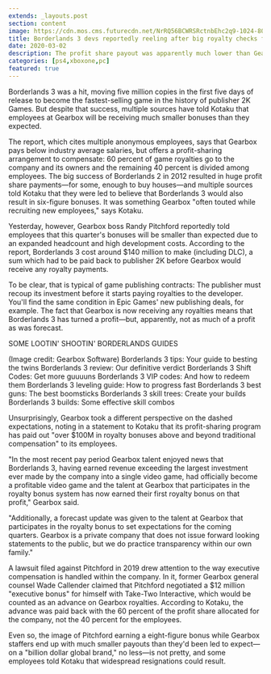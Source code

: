 ```yaml
---
extends: _layouts.post
section: content
image: https://cdn.mos.cms.futurecdn.net/NrRQ56BCWRSRctnbEhc2q9-1024-80.jpg
title: Borderlands 3 devs reportedly reeling after big royalty checks fail to materialize
date: 2020-03-02
description: The profit share payout was apparently much lower than Gearbox employees expected.
categories: [ps4,xboxone,pc]
featured: true
---
```


Borderlands 3 was a hit, moving five million copies in the first five days of release to become the fastest-selling game in the history of publisher 2K Games. But despite that success, multiple sources have told Kotaku that employees at Gearbox will be receiving much smaller bonuses than they expected.

The report, which cites multiple anonymous employees, says that Gearbox pays below industry average salaries, but offers a profit-sharing arrangement to compensate: 60 percent of game royalties go to the company and its owners and the remaining 40 percent is divided among employees. The big success of Borderlands 2 in 2012 resulted in huge profit share payments—for some, enough to buy houses—and multiple sources told Kotaku that they were led to believe that Borderlands 3 would also result in six-figure bonuses. It was something Gearbox "often touted while recruiting new employees," says Kotaku.

Yesterday, however, Gearbox boss Randy Pitchford reportedly told employees that this quarter's bonuses will be smaller than expected due to an expanded headcount and high development costs. According to the report, Borderlands 3 cost around $140 million to make (including DLC), a sum which had to be paid back to publisher 2K before Gearbox would receive any royalty payments. 

To be clear, that is typical of game publishing contracts: The publisher must recoup its investment before it starts paying royalties to the developer. You'll find the same condition in Epic Games' new publishing deals, for example. The fact that Gearbox is now receiving any royalties means that Borderlands 3 has turned a profit—but, apparently, not as much of a profit as was forecast.

SOME LOOTIN' SHOOTIN' BORDERLANDS GUIDES


(Image credit: Gearbox Software)
Borderlands 3 tips: Your guide to besting the twins
Borderlands 3 review: Our definitive verdict
Borderlands 3 Shift Codes: Get more guuuuns
Borderlands 3 VIP codes: And how to redeem them
Borderlands 3 leveling guide: How to progress fast
Borderlands 3 best guns: The best boomsticks
Borderlands 3 skill trees: Create your builds
Borderlands 3 builds: Some effective skill combos

Unsurprisingly, Gearbox took a different perspective on the dashed expectations, noting in a statement to Kotaku that its profit-sharing program has paid out "over $100M in royalty bonuses above and beyond traditional compensation" to its employees.

"In the most recent pay period Gearbox talent enjoyed news that Borderlands 3, having earned revenue exceeding the largest investment ever made by the company into a single video game, had officially become a profitable video game and the talent at Gearbox that participates in the royalty bonus system has now earned their first royalty bonus on that profit," Gearbox said.

"Additionally, a forecast update was given to the talent at Gearbox that participates in the royalty bonus to set expectations for the coming quarters. Gearbox is a private company that does not issue forward looking statements to the public, but we do practice transparency within our own family."

A lawsuit filed against Pitchford in 2019 drew attention to the way executive compensation is handled within the company. In it, former Gearbox general counsel Wade Callender claimed that Pitchford negotiated a $12 million "executive bonus" for himself with Take-Two Interactive, which would be counted as an advance on Gearbox royalties. According to Kotaku, the advance was paid back with the 60 percent of the profit share allocated for the company, not the 40 percent for the employees. 

Even so, the image of Pitchford earning a eight-figure bonus while Gearbox staffers end up with much smaller payouts than they'd been led to expect—on a "billion dollar global brand," no less—is not pretty, and some employees told Kotaku that widespread resignations could result.